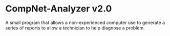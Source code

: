# CompNet-Analyzer v2.0
A small program that allows a non-experienced computer use to generate a series of reports to allow a technician to help diagnose a problem.
